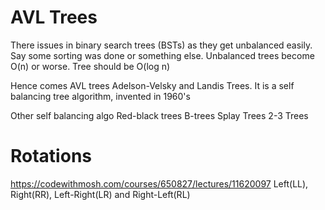 # AVL Trees

There issues in binary search trees (BSTs) as they get unbalanced easily.
Say some sorting was done or something else.
Unbalanced trees become O(n) or worse. Tree should be O(log n)

Hence comes AVL trees
Adelson-Velsky and Landis Trees.
It is a self balancing tree algorithm, invented in 1960's

Other self balancing algo
Red-black trees
B-trees
Splay Trees
2-3 Trees

# Rotations
https://codewithmosh.com/courses/650827/lectures/11620097
Left(LL), Right(RR), Left-Right(LR) and Right-Left(RL)


